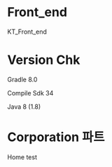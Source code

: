 # Front_end
KT_Front_end

# Version Chk
Gradle 8.0

Compile Sdk 34

Java 8 (1.8)

# Corporation 파트
Home
test